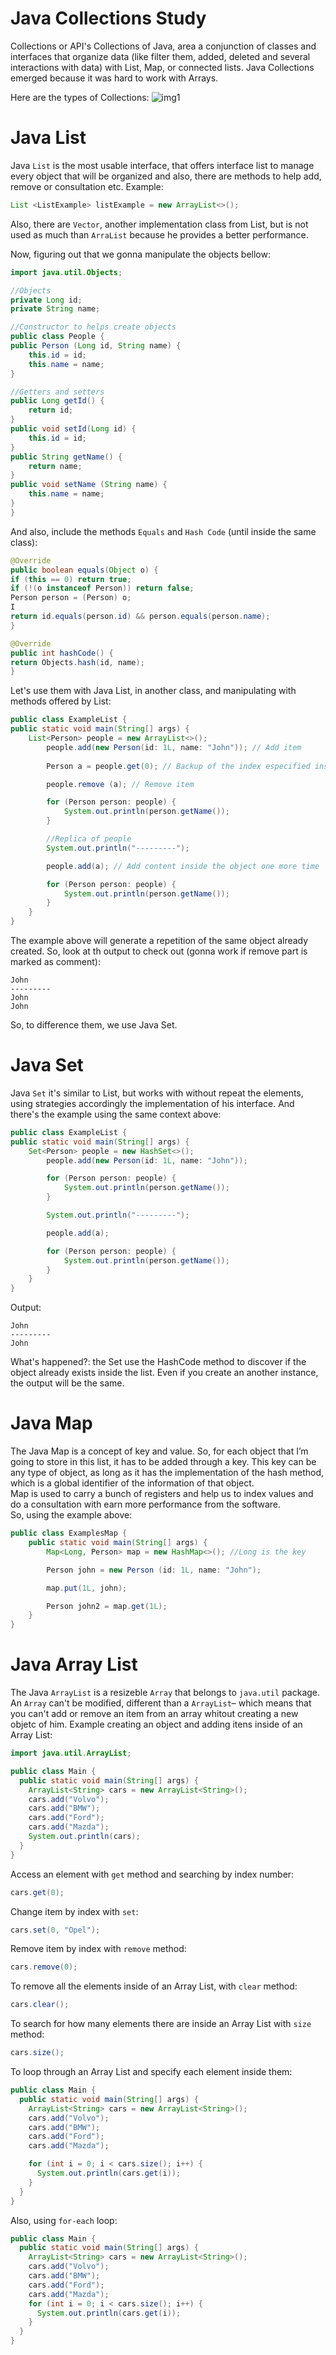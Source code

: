 # Java Collections Study

Collections or API's Collections of Java, area a conjunction of classes and interfaces that organize data (like filter them, added, deleted and several interactions with data) with List, Map, or connected lists. Java Collections emerged because it was hard to work with Arrays. 

Here are the types of Collections:
![img1](https://github.com/LuanTMoura/Study-Java-Collections/assets/106880830/e648ca98-d01e-4baa-9f24-731d7c3d7565)

# Java List
Java `List` is the most usable interface, that offers interface list to manage every object that will be organized and also, there are methods to help add, remove or consultation etc. Example:

```java
List <ListExample> listExample = new ArrayList<>();
```

Also, there are `Vector`, another implementation class from List, but is not used as much than `ArraList` because he provides a better performance.

Now, figuring out that we gonna manipulate the objects bellow:
```java
import java.util.Objects;

//Objects
private Long id;
private String name;

//Constructor to helps create objects
public class People {
public Person (Long id, String name) { 
    this.id = id;
    this.name = name;
}

//Getters and setters
public Long getId() { 
    return id; 
}
public void setId(Long id) { 
    this.id = id;
}
public String getName() {
    return name;
}
public void setName (String name) { 
    this.name = name; 
}
}
```

And also, include the methods `Equals` and `Hash Code` (until inside the same class):

```java
@Override
public boolean equals(Object o) {
if (this == 0) return true;
if (!(o instanceof Person)) return false;
Person person = (Person) o;
I
return id.equals(person.id) && person.equals(person.name);
}

@Override
public int hashCode() {
return Objects.hash(id, name);
}
```

Let's use them with Java List, in another class, and manipulating with methods offered by List:

```java
public class ExampleList {
public static void main(String[] args) {
    List<Person> people = new ArrayList<>();
        people.add(new Person(id: 1L, name: "John")); // Add item
        
        Person a = people.get(0); // Backup of the index especified inside get

        people.remove (a); // Remove item

        for (Person person: people) {
            System.out.println(person.getName());
        }

        //Replica of people
        System.out.println("---------");

        people.add(a); // Add content inside the object one more time

        for (Person person: people) {
            System.out.println(person.getName());
        }
    }
}
```

The example above will generate a repetition of the same object already created. So, look at th output to check out (gonna work if remove part is marked as comment):
```output
John
---------
John
John
```

So, to difference them, we use Java Set.

# Java Set

Java `Set` it's similar to List, but works with without repeat the elements, using strategies accordingly the implementation of his interface. And there's the example using the same context above:

```java
public class ExampleList {
public static void main(String[] args) {
    Set<Person> people = new HashSet<>();
        people.add(new Person(id: 1L, name: "John"));

        for (Person person: people) {
            System.out.println(person.getName());
        }

        System.out.println("---------");

        people.add(a);

        for (Person person: people) {
            System.out.println(person.getName());
        }
    }
}
```

Output:
```output
John
---------
John
```

What's happened?: the Set use the HashCode method to discover if the object already exists inside the list. Even if you create an another instance, the output will be the same.

# Java Map
The Java Map is a concept of key and value. So, for each object that I’m going to store in this list, it has to be added through a key. This key can be any type of object, as long as it has the implementation of the hash method, which is a global identifier of the information of that object.
</br>
Map is used to carry a bunch of registers and help us to index values and do a consultation with earn more performance from the software.
</br>
So, using the example above:

```java
public class ExamplesMap {
    public static void main(String[] args) {
        Map<Long, Person> map = new HashMap<>(); //Long is the key

        Person john = new Person (id: 1L, name: "John");

        map.put(1L, john);

        Person john2 = map.get(1L);
    }
}
```

# Java Array List

The Java `ArrayList` is a resizeble `Array` that belongs to `java.util` package. An `Array` can't be modified, different than a `ArrayList`– which means that you can't add or remove an item from an array whitout creating a new objetc of him. Example creating an object and adding itens inside of an Array List:
```java
import java.util.ArrayList;

public class Main {
  public static void main(String[] args) {
    ArrayList<String> cars = new ArrayList<String>();
    cars.add("Volvo");
    cars.add("BMW");
    cars.add("Ford");
    cars.add("Mazda");
    System.out.println(cars);
  }
}
```
Access an element with `get` method and searching by index number:
```java
cars.get(0);
```
Change item by index with `set`:
```java
cars.set(0, "Opel");
```
Remove item by index with `remove` method:
```java
cars.remove(0);
```
To remove all the elements inside of an Array List, with `clear` method:
```java
cars.clear();
```
To search for how many elements there are inside an Array List with `size` method:
```java
cars.size();
```
To loop through an Array List and specify each element inside them:
```java
public class Main {
  public static void main(String[] args) {
    ArrayList<String> cars = new ArrayList<String>();
    cars.add("Volvo");
    cars.add("BMW");
    cars.add("Ford");
    cars.add("Mazda");

    for (int i = 0; i < cars.size(); i++) {
      System.out.println(cars.get(i));
    }
  }
}
```
Also, using `for-each` loop:
```java
public class Main {
  public static void main(String[] args) {
    ArrayList<String> cars = new ArrayList<String>();
    cars.add("Volvo");
    cars.add("BMW");
    cars.add("Ford");
    cars.add("Mazda");
    for (int i = 0; i < cars.size(); i++) {
      System.out.println(cars.get(i));
    }
  }
}
```
